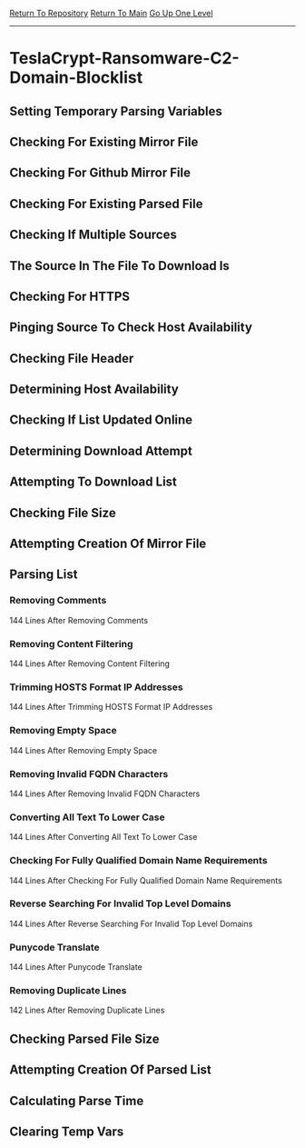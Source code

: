 [Return To Repository](https://github.com/DigitalWarrior/piholeparser/)
[Return To Main](https://github.com/DigitalWarrior/piholeparser/blob/master/RecentRunLogs/Mainlog.md)
[Go Up One Level](https://github.com/DigitalWarrior/piholeparser/blob/master/RecentRunLogs/TopLevelScripts/30-Processing-External-Blacklists.md)
____________________________________
# TeslaCrypt-Ransomware-C2-Domain-Blocklist
## Setting Temporary Parsing Variables
## Checking For Existing Mirror File
## Checking For Github Mirror File
## Checking For Existing Parsed File
## Checking If Multiple Sources
## The Source In The File To Download Is
## Checking For HTTPS
## Pinging Source To Check Host Availability
## Checking File Header
## Determining Host Availability
## Checking If List Updated Online
## Determining Download Attempt
## Attempting To Download List
## Checking File Size
## Attempting Creation Of Mirror File
## Parsing List
### Removing Comments
144 Lines After Removing Comments
### Removing Content Filtering
144 Lines After Removing Content Filtering
### Trimming HOSTS Format IP Addresses
144 Lines After Trimming HOSTS Format IP Addresses
### Removing Empty Space
144 Lines After Removing Empty Space
### Removing Invalid FQDN Characters
144 Lines After Removing Invalid FQDN Characters
### Converting All Text To Lower Case
144 Lines After Converting All Text To Lower Case
### Checking For Fully Qualified Domain Name Requirements
144 Lines After Checking For Fully Qualified Domain Name Requirements
### Reverse Searching For Invalid Top Level Domains
144 Lines After Reverse Searching For Invalid Top Level Domains
### Punycode Translate
144 Lines After Punycode Translate
### Removing Duplicate Lines
142 Lines After Removing Duplicate Lines
## Checking Parsed File Size
## Attempting Creation Of Parsed List
## Calculating Parse Time
## Clearing Temp Vars
